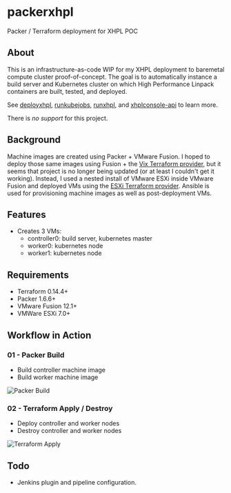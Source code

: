 # packerxhpl
Packer / Terraform deployment for XHPL POC

## About

This is an infrastructure-as-code WIP for my XHPL deployment to baremetal compute cluster
proof-of-concept. The goal is to automatically instance a build server and Kubernetes
cluster on which High Performance Linpack containers are built, tested, and deployed.

See
[deployxhpl](https://github.com/JustAddRobots/deployxhpl), 
[runkubejobs](https://github.com/JustAddRobots/runkubejobs), 
[runxhpl](https://github.com/JustAddRobots/runxhpl), and 
[xhplconsole-api](https://github.com/JustAddRobots/xhplconsole-api) to learn more.

There is *no support* for this project.


## Background 

Machine images are created using Packer + VMware Fusion. I hoped to deploy those same 
images using Fusion + the 
[Vix Terraform provider](https://github.com/hooklift/terraform-provider-vix), 
but it seems that project is no longer being updated (or at least I couldn't get it 
working). Instead, I used a nested install of VMware ESXi inside VMware Fusion and 
deployed VMs using the 
[ESXi Terraform provider](https://github.com/josenk/terraform-provider-esxi).
Ansible is used for provisioning machine images as well as post-deployment VMs.

## Features

- Creates 3 VMs:
    - controller0: build server, kubernetes master
    - worker0: kubernetes node
    - worker1: kubernetes node

## Requirements

* Terraform 0.14.4+
* Packer 1.6.6+
* VMware Fusion 12.1+
* VMWare ESXi 7.0+

## Workflow in Action

### 01 - Packer Build
* Build controller machine image
* Build worker machine image


![Packer Build](./readme/packerxhpl-clip-01-800x450.gif)

### 02 - Terraform Apply / Destroy
* Deploy controller and worker nodes
* Destroy controller and worker nodes

![Terraform Apply](./readme/packerxhpl-clip-02-800x450.gif)

## Todo
* Jenkins plugin and pipeline configuration.

